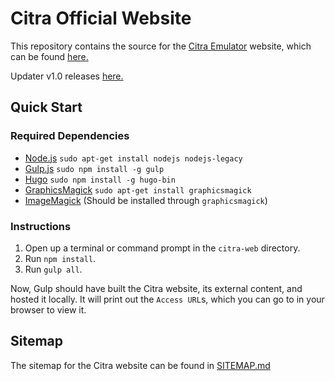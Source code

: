 # Citra Official Website

This repository contains the source for the [Citra Emulator](https://github.com/citra-emu/citra) website, which can be found [here.](https://citra-emu.org/)

Updater v1.0 releases [here.](https://github.com/citra-emu/citra-web/releases/tag/1.0)

## Quick Start

### Required Dependencies
- [Node.js](https://nodejs.org) `sudo apt-get install nodejs nodejs-legacy`
- [Gulp.js](http://gulpjs.com) `sudo npm install -g gulp`
- [Hugo](https://gohugo.io/) `sudo npm install -g hugo-bin`
- [GraphicsMagick](http://www.graphicsmagick.org/) `sudo apt-get install graphicsmagick`
- [ImageMagick](https://www.imagemagick.org) (Should be installed through `graphicsmagick`)

### Instructions
1. Open up a terminal or command prompt in the `citra-web` directory.
2. Run `npm install`.
3. Run `gulp all`.

Now, Gulp should have built the Citra website, its external content, and hosted it locally. 
It will print out the `Access URL`s, which you can go to in your browser to view it.

## Sitemap
The sitemap for the Citra website can be found in [SITEMAP.md](SITEMAP.md)

